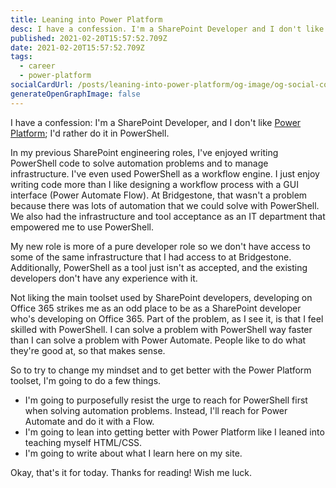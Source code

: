 ```yaml
---
title: Leaning into Power Platform
desc: I have a confession. I'm a SharePoint Developer and I don't like Power Platform; I'd rather do it in PowerShell.
published: 2021-02-20T15:57:52.709Z
date: 2021-02-20T15:57:52.709Z
tags:
  - career
  - power-platform
socialCardUrl: /posts/leaning-into-power-platform/og-image/og-social-cover.jpg
generateOpenGraphImage: false
---
```

I have a confession: I'm a SharePoint Developer, and I don't like [Power Platform](https://powerplatform.microsoft.com/en-us/); I'd rather do it in PowerShell. 

In my previous SharePoint engineering roles, I've enjoyed writing PowerShell code to solve automation problems and to manage infrastructure. I've even used PowerShell as a workflow engine. I just enjoy writing code more than I like designing a workflow process with a GUI interface (Power Automate Flow). At Bridgestone, that wasn't a problem because there was lots of automation that we could solve with PowerShell. We also had the infrastructure and tool acceptance as an IT department that empowered me to use PowerShell. 

My new role is more of a pure developer role so we don't have access to some of the same infrastructure that I had access to at Bridgestone. Additionally, PowerShell as a tool just isn't as accepted, and the existing developers don't have any experience with it. 

Not liking the main toolset used by SharePoint developers, developing on Office 365 strikes me as an odd place to be as a SharePoint developer who's developing on Office 365. Part of the problem, as I see it, is that I feel skilled with PowerShell. I can solve a problem with PowerShell way faster than I can solve a problem with Power Automate. People like to do what they're good at, so that makes sense. 

So to try to change my mindset and to get better with the Power Platform toolset, I'm going to do a few things. 

- I'm going to purposefully resist the urge to reach for PowerShell first when solving automation problems. Instead, I'll reach for Power Automate and do it with a Flow. 
- I'm going to lean into getting better with Power Platform like I leaned into teaching myself HTML/CSS. 
- I'm going to write about what I learn here on my site. 

Okay, that's it for today. Thanks for reading! Wish me luck.